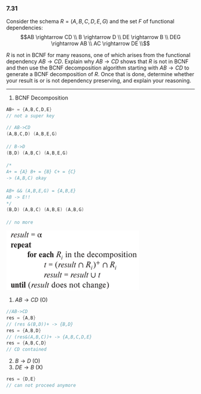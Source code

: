 ### 7.31 

Consider the schema $R = (A,B,C,D,E,G)$ and the set $F$ of functional dependencies: 
$$AB \rightarrow CD  \\
B \rightarrow D  \\
DE \rightarrow B \\
DEG \rightarrow AB \\
AC \rightarrow DE  \\$$

$R$ is not in BCNF for many reasons, one of which arises from the functional 
dependency $AB \rightarrow CD$. Explain why $AB \rightarrow CD$ shows that 
$R$ is not in BCNF and then use the BCNF decomposition algorithm starting with 
$AB \rightarrow CD$ to generate a BCNF decomposition of $R$. Once that is done, 
determine whether your result is or is not dependency preserving, and explain 
your reasoning.

---

1. BCNF Decomposition
```C++
AB+ = {A,B,C,D,E}
// not a super key
```

```C++
// AB->CD
(A,B,C,D) (A,B,E,G)

// B->D
(B,D) (A,B,C) (A,B,E,G)

/*
A+ = {A} B+ = {B} C+ = {C}
-> (A,B,C) okay

AB+ && (A,B,E,G) = {A,B,E}
AB -> E!!
*/
(B,D) (A,B,C) (A,B,E) (A,B,G)

// no more
```

![alt text](image-2.png)


1. $AB \rightarrow CD$ (O)
```C++
//AB->CD
res = {A,B}
// (res &(B,D))+ -> {B,D}
res = {A,B,D}
// (res&(A,B,C))+ -> {A,B,C,D,E}
res = {A,B,C,D}
// CD contained
```

2. $B \rightarrow D$ (O)
3. $DE \rightarrow B$ (X)
```C++
res = {D,E}
// can not proceed anymore
```